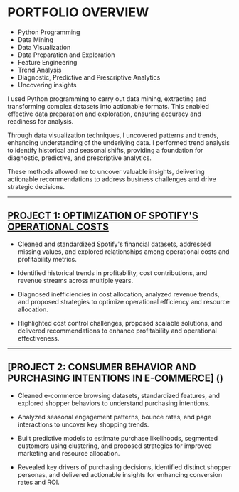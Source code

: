# PORTFOLIO OVERVIEW

- Python Programming
- Data Mining
- Data Visualization
- Data Preparation and Exploration
- Feature Engineering
- Trend Analysis
- Diagnostic, Predictive and Prescriptive Analytics 
- Uncovering insights


I used Python programming to carry out data mining, extracting and transforming complex datasets into actionable formats. This enabled effective data preparation and exploration, ensuring accuracy and readiness for analysis. 
 
Through data visualization techniques, I uncovered patterns and trends, enhancing understanding of the underlying data. I performed trend analysis to identify historical and seasonal shifts, providing a foundation for diagnostic, predictive, and prescriptive analytics. 
 
These methods allowed me to uncover valuable insights, delivering actionable recommendations to address business challenges and drive strategic decisions.

 
 

-------------------------------------------------------------------------------------------------------




## [PROJECT 1: OPTIMIZATION OF SPOTIFY'S OPERATIONAL COSTS](https://github.com/OmoniyiTemie/OPTIMIZATION_OF_SPOTIFY_OPERATIONAL_COSTS/blob/57de8146f668d8cdda55072e982a00d262b33edf/README.md)

- Cleaned and standardized Spotify's financial datasets, addressed missing values, and explored relationships among operational costs and profitability metrics.
  
- Identified historical trends in profitability, cost contributions, and revenue streams across multiple years.
  
- Diagnosed inefficiencies in cost allocation, analyzed revenue trends, and proposed strategies to optimize operational efficiency and resource allocation.
  
- Highlighted cost control challenges, proposed scalable solutions, and delivered recommendations to enhance profitability and operational effectiveness.





-------------------------------------------------------------------------------------------------------





## [PROJECT 2: CONSUMER BEHAVIOR AND PURCHASING INTENTIONS IN E-COMMERCE] ()

- Cleaned e-commerce browsing datasets, standardized features, and explored shopper behaviors to understand purchasing intentions.

- Analyzed seasonal engagement patterns, bounce rates, and page interactions to uncover key shopping trends.

- Built predictive models to estimate purchase likelihoods, segmented customers using clustering, and proposed strategies for improved marketing and resource allocation.

- Revealed key drivers of purchasing decisions, identified distinct shopper personas, and delivered actionable insights for enhancing conversion rates and ROI.


